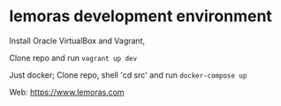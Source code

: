 # lemoras development environment


Install Oracle VirtualBox and Vagrant,

Clone repo and run `vagrant up dev`

Just docker;
Clone repo, shell 'cd src' and run `docker-compose up`

Web: https://www.lemoras.com

